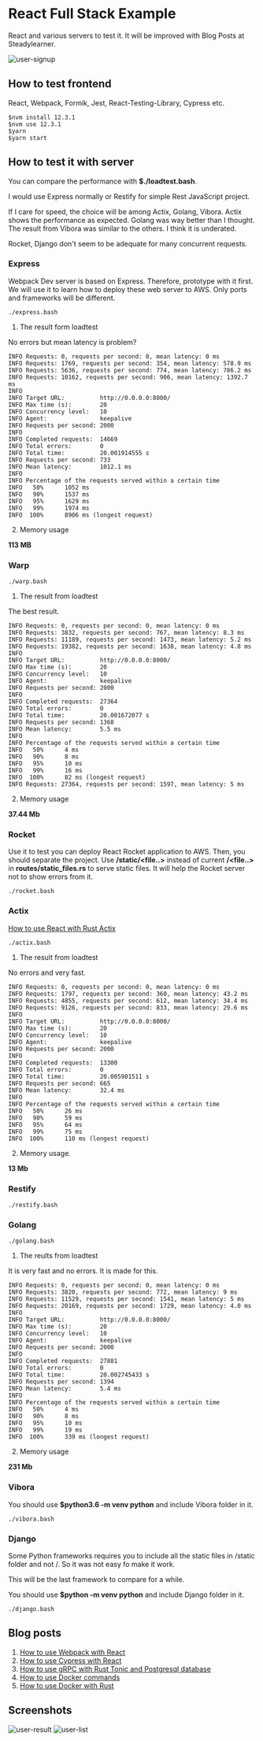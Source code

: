 [How to use React with Rust Actix]: https://www.steadylearner.com/blog/read/How-to-use-React-with-Rust-Actix
[How to use Docker commands]: https://www.steadylearner.com/blog/read/How-to-use-Docker-commands
[How to use Docker with Rust]: https://www.steadylearner.com/blog/read/How-to-use-Docker-with-Rust

# React Full Stack Example

React and various servers to test it. It will be improved with Blog Posts at Steadylearner.

![user-signup](/src/images/screenshot/user-signup.png)

## How to test frontend

React, Webpack, Formik, Jest, React-Testing-Library, Cypress etc.

```console
$nvm install 12.3.1
$nvm use 12.3.1
$yarn
$yarn start
```

## How to test it with server

You can compare the performance with **$./loadtest.bash**.

I would use Express normally or Restify for simple Rest JavaScript project.

If I care for speed, the choice will be among Actix, Golang, Vibora. Actix shows the performance as expected. Golang was way better than I thought. The result from Vibora was similar to the others. I think it is underated.

Rocket, Django don't seem to be adequate for many concurrent requests.

### Express

Webpack Dev server is based on Express. Therefore, prototype with it first. We will use it to learn how to deploy these web server to AWS. Only ports and frameworks will be different.

```console
./express.bash
```

1. The result form loadtest 

No errors but mean latency is problem?

```console
INFO Requests: 0, requests per second: 0, mean latency: 0 ms
INFO Requests: 1769, requests per second: 354, mean latency: 578.9 ms
INFO Requests: 5636, requests per second: 774, mean latency: 786.2 ms
INFO Requests: 10162, requests per second: 906, mean latency: 1392.7 ms
INFO 
INFO Target URL:          http://0.0.0.0:8000/
INFO Max time (s):        20
INFO Concurrency level:   10
INFO Agent:               keepalive
INFO Requests per second: 2000
INFO 
INFO Completed requests:  14669
INFO Total errors:        0
INFO Total time:          20.001914555 s
INFO Requests per second: 733
INFO Mean latency:        1012.1 ms
INFO 
INFO Percentage of the requests served within a certain time
INFO   50%      1052 ms
INFO   90%      1537 ms
INFO   95%      1629 ms
INFO   99%      1974 ms
INFO  100%      8906 ms (longest request)
```

2. Memory usage

**113 MB**

### Warp

```console
./warp.bash
```

1. The result from loadtest

The best result.

```console
INFO Requests: 0, requests per second: 0, mean latency: 0 ms
INFO Requests: 3832, requests per second: 767, mean latency: 8.3 ms
INFO Requests: 11189, requests per second: 1473, mean latency: 5.2 ms
INFO Requests: 19382, requests per second: 1638, mean latency: 4.8 ms
INFO
INFO Target URL:          http://0.0.0.0:8000/
INFO Max time (s):        20
INFO Concurrency level:   10
INFO Agent:               keepalive
INFO Requests per second: 2000
INFO
INFO Completed requests:  27364
INFO Total errors:        0
INFO Total time:          20.001672077 s
INFO Requests per second: 1368
INFO Mean latency:        5.5 ms
INFO
INFO Percentage of the requests served within a certain time
INFO   50%      4 ms
INFO   90%      8 ms
INFO   95%      10 ms
INFO   99%      16 ms
INFO  100%      82 ms (longest request)
INFO Requests: 27364, requests per second: 1597, mean latency: 5 ms
```

2. Memory usage

**37.44 Mb**

### Rocket

Use it to test you can deploy React Rocket application to AWS. Then, you should separate the project. Use **/static/<file..>** instead of current **/<file..>** in **routes/static_files.rs** to serve static files. It will help the Rocket server not to show errors from it.

```console
./rocket.bash
```

### Actix

[How to use React with Rust Actix]

```console
./actix.bash
```

1. The result from loadtest

No errors and very fast.

```console
INFO Requests: 0, requests per second: 0, mean latency: 0 ms
INFO Requests: 1797, requests per second: 360, mean latency: 43.2 ms
INFO Requests: 4855, requests per second: 612, mean latency: 34.4 ms
INFO Requests: 9126, requests per second: 833, mean latency: 29.6 ms
INFO
INFO Target URL:          http://0.0.0.0:8000/
INFO Max time (s):        20
INFO Concurrency level:   10
INFO Agent:               keepalive
INFO Requests per second: 2000
INFO
INFO Completed requests:  13300
INFO Total errors:        0
INFO Total time:          20.005901511 s
INFO Requests per second: 665
INFO Mean latency:        32.4 ms
INFO
INFO Percentage of the requests served within a certain time
INFO   50%      26 ms
INFO   90%      59 ms
INFO   95%      64 ms
INFO   99%      75 ms
INFO  100%      110 ms (longest request)
```

2. Memory usage.

**13 Mb**

### Restify

```console
./restify.bash
```

### Golang

```console
./golang.bash
```

1. The reults from loadtest 

It is very fast and no errors. It is made for this.

```console
INFO Requests: 0, requests per second: 0, mean latency: 0 ms
INFO Requests: 3820, requests per second: 772, mean latency: 9 ms
INFO Requests: 11529, requests per second: 1541, mean latency: 5 ms
INFO Requests: 20169, requests per second: 1729, mean latency: 4.0 ms
INFO 
INFO Target URL:          http://0.0.0.0:8000/
INFO Max time (s):        20
INFO Concurrency level:   10
INFO Agent:               keepalive
INFO Requests per second: 2000
INFO 
INFO Completed requests:  27881
INFO Total errors:        0
INFO Total time:          20.002745433 s
INFO Requests per second: 1394
INFO Mean latency:        5.4 ms
INFO 
INFO Percentage of the requests served within a certain time
INFO   50%      4 ms
INFO   90%      8 ms
INFO   95%      10 ms
INFO   99%      19 ms
INFO  100%      339 ms (longest request)
```

2. Memory usage

**231 Mb**

### Vibora

You should use **$python3.6 -m venv python** and include Vibora folder in it.

```console
./vibora.bash
```

### Django

Some Python frameworks requires you to include all the static files in /static folder and not /. So it was not easy fo make it work.

This will be the last framework to compare for a while.

You should use **$python -m venv python** and include Django folder in it.

```console
./django.bash
```

## Blog posts

1. [How to use Webpack with React](https://www.steadylearner.com/blog/read/How-to-use-Webpack-with-React)
2. [How to use Cypress with React](https://www.steadylearner.com/blog/read/How-to-use-Cypress-with-React)
3. [How to use gRPC with Rust Tonic and Postgresql database](https://www.steadylearner.com/blog/read/How-to-use-gRPC-with-Rust-Tonic-and-Postgresql-database)
4. [How to use Docker commands]
5. [How to use Docker with Rust]

## Screenshots

![user-result](/src/images/screenshot/user-result.png)
![user-list](/src/images/screenshot/user-list.png)
